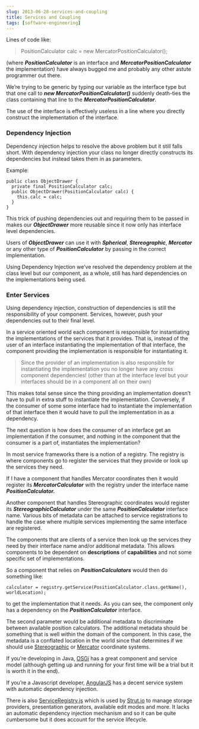 ```yaml
---
slug: 2013-06-28-services-and-coupling
title: Services and Coupling
tags: [software-engineering]
---
```


Lines of code like:

> PositionCalculator calc = new MercatorPositionCalculator();

(where **_PositionCalculator_** is an interface and **_MercatorPositionCalculator_** the implementation) have always bugged me and probably any other astute programmer out there.

We’re trying to be generic by typing our variable as the interface type but that one call to **_new MercatorPositionCalculator()_** suddenly death-ties the class containing that line to the **_MercatorPositionCalculator_**.

The use of the interface is effectively useless in a line where you directly construct the implementation of the interface.
<!--truncate-->

### Dependency Injection

Dependency injection helps to resolve the above problem but it still falls short. With dependency injection your class no longer directly constructs its dependencies but instead takes them in as parameters.

Example:

    public class ObjectDrawer {
      private final PositionCalculator calc;
      public ObjectDrawer(PositionCalculator calc) {
        this.calc = calc;
      }
    }

This trick of pushing dependencies out and requiring them to be passed in makes our **_ObjectDrawer_** more reusable since it now only has interface level dependencies.

Users of **_ObjectDrawer_** can use it with **_Spherical_**, **_Stereographic_**, **_Mercator_** or any other type of **_PositionCalculator_** by passing in the correct implementation.

Using Dependency Injection we’ve resolved the dependency problem at the class level but our component, as a whole, still has hard dependencies on the implementations being used.

### Enter Services

Using dependency injection, construction of dependencies is still the responsibility of your component. Services, however, push your dependencies out to their final level.

In a service oriented world each component is responsible for instantiating the implementations of the services that it provides. That is, instead of the user of an interface instantiating the implementation of that interface, the component providing the implementation is responsible for instantiating it.

> Since the provider of an implementation is also responsible for instantiating the implementation you no longer have any cross component dependencies! (other than at the interface level but your interfaces should be in a component all on their own)

This makes total sense since the thing providing an implementation doesn’t have to pull in extra stuff to instantiate the implementation. Conversely, if the consumer of some some interface had to instantiate the implementation of that interface then it would have to pull the implementation in as a dependency.

The next question is how does the consumer of an interface get an implementation if the consumer, and nothing in the component that the consumer is a part of, instantiates the implementation?

In most service frameworks there is a notion of a registry. The registry is where components go to register the services that they provide or look up the services they need.

If I have a component that handles Mercator coordinates then it would register its **_MercatorCalculator_** with the registry under the interface name **_PositionCalculator._**

Another component that handles Stereographic coordinates would register its **_StereographicCalculator_** under the same **_PositionCalculator_** interface name. Various bits of metadata can be attached to service registrations to handle the case where multiple services implementing the same interface are registered.

The components that are clients of a service then look up the services they need by their interface name and/or additional metadata. This allows components to be dependent on **descriptions** of **capabilities** and not some specific set of implementations.

So a component that relies on **_PositionCalculators_** would then do something like:

    calculator = registry.getService(PositionCalculator.class.getName(), worldLocation);

to get the implementation that it needs. As you can see, the component only has a dependency on the **_PositionCalculator_** interface.

The second parameter would be additional metadata to discriminate between available position calculators. The additional metadata should be something that is well within the domain of the component. In this case, the metadata is a conflated location in the world since that determines if we should use [Stereographic](http://en.wikipedia.org/wiki/Universal_Polar_Stereographic_coordinate_system) or [Mercator](http://en.wikipedia.org/wiki/Universal_Transverse_Mercator) coordinate systems.

If you’re developing in Java, [OSGi](http://en.wikipedia.org/wiki/OSGi) has a great component and service model (although getting up and running for your first time will be a trial but it is worth it in the end).

If you’re a Javascript developer, [AngularJS](http://angularjs.org/) has a decent service system with automatic dependency injection.

There is also [ServiceRegistry.js](https://github.com/tantaman/ServiceRegistry.js) which is used by [Strut.io](http://strut.io/) to manage storage providers, presentation generators, available edit modes and more. It lacks an automatic dependency injection mechanism and so it can be quite cumbersome but it does account for the service lifecycle.
